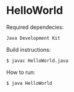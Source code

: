 # HelloWorld

Required dependecies:
```sh
Java Development Kit
```

Build instructions:
```sh
$ javac HelloWorld.java
```

How to run:

```
$ java HelloWorld
```
